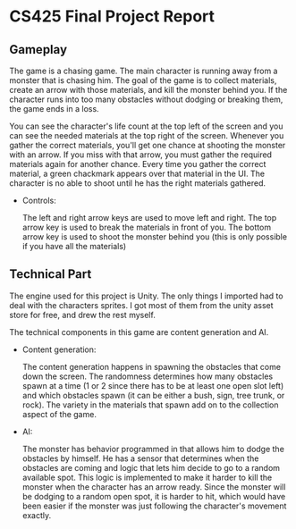 # CS425 Final Project Report

## Gameplay

The game is a chasing game. The main character is running away from a monster that is chasing him. The goal of the game
is to collect materials, create an arrow with those materials, and kill the monster behind you. If the character runs
into too many obstacles without dodging or breaking them, the game ends in a loss. 

You can see the character's life count at the top left of the screen and you can see the needed materials at the top
right of the screen. Whenever you gather the correct materials, you'll get one chance at shooting the monster with an arrow.
If you miss with that arrow, you must gather the required materials again for another chance. Every time you gather the correct
material, a green chackmark appears over that material in the UI. The character is no able to shoot until he has the right
materials gathered. 

- Controls:

	The left and right arrow keys are used to move left and right.
	The top arrow key is used to break the materials in front of you.
	The bottom arrow key is used to shoot the monster behind you 
	(this is only possible if you have all the materials)

## Technical Part

The engine used for this project is Unity. The only things I imported had to deal with the characters sprites. I got
most of them from the unity asset store for free, and drew the rest myself. 

The technical components in this game are content generation and AI.

- Content generation:

	The content generation happens in spawning the obstacles that come down the screen. The randomness determines
	how many obstacles spawn at a time (1 or 2 since there has to be at least one open slot left) and which obstacles
	spawn (it can be either a bush, sign, tree trunk, or rock). The variety in the materials that spawn add on to 
	the collection aspect of the game.

- AI:

	The monster has behavior programmed in that allows him to dodge the obstacles by himself. He has a sensor
	that determines when the obstacles are coming and logic that lets him decide to go to a random
	available spot. This logic is implemented to make it harder to kill the monster when the character has
	an arrow ready. Since the monster will be dodging to a random open spot, it is harder to hit, which
	would have been easier if the monster was just following the character's movement exactly.